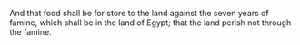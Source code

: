 And that food shall be for store to the land against the seven years of famine, which shall be in the land of Egypt; that the land perish not through the famine.
